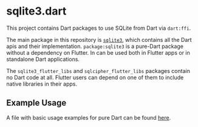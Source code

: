 # sqlite3.dart

This project contains Dart packages to use SQLite from Dart via `dart:ffi`.

The main package in this repository is [`sqlite3`](sqlite3), which contains all the Dart apis and their implementation.
`package:sqlite3` is a pure-Dart package without a dependency on Flutter. 
In can be used both in Flutter apps or in standalone Dart applications.

The `sqlite3_flutter_libs` and `sqlcipher_flutter_libs` packages contain no Dart code at all. Flutter users can depend
on one of them to include native libraries in their apps.

## Example Usage

A file with basic usage examples for pure Dart can be found [here](sqlite3/example/main.dart).
